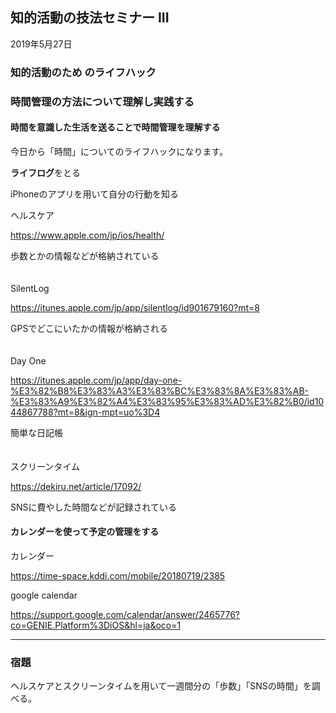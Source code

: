 



## 知的活動の技法セミナー III

2019年5月27日

### 知的活動のため のライフハック

### 時間管理の方法について理解し実践する



#### 時間を意識した生活を送ることで時間管理を理解する



今日から「時間」についてのライフハックになります。<br>



**ライフログ**をとる

iPhoneのアプリを用いて自分の行動を知る<br>



ヘルスケア

https://www.apple.com/jp/ios/health/

歩数とかの情報などが格納されている<br>　　



SilentLog

https://itunes.apple.com/jp/app/silentlog/id901679160?mt=8

GPSでどこにいたかの情報が格納される<br>　



Day One

https://itunes.apple.com/jp/app/day-one-%E3%82%B8%E3%83%A3%E3%83%BC%E3%83%8A%E3%83%AB-%E3%83%A9%E3%82%A4%E3%83%95%E3%83%AD%E3%82%B0/id1044867788?mt=8&ign-mpt=uo%3D4

簡単な日記帳　<br>　



スクリーンタイム

https://dekiru.net/article/17092/

SNSに費やした時間などが記録されている　　



#### カレンダーを使って予定の管理をする



カレンダー

https://time-space.kddi.com/mobile/20180719/2385 <br>



google calendar

https://support.google.com/calendar/answer/2465776?co=GENIE.Platform%3DiOS&hl=ja&oco=1



---

### 宿題

ヘルスケアとスクリーンタイムを用いて一週間分の「歩数」「SNSの時間」を調べる。





















